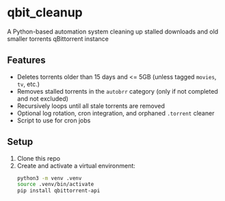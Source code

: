 # qbit_cleanup

A Python-based automation system cleaning up stalled downloads and old smaller torrents qBittorrent instance

## Features

- Deletes torrents older than 15 days and <= 5GB (unless tagged `movies`, `tv`, etc.)
- Removes stalled torrents in the `autobrr` category (only if not completed and not excluded)
- Recursively loops until all stale torrents are removed
- Optional log rotation, cron integration, and orphaned `.torrent` cleaner
- Script to use for cron jobs

## Setup

1. Clone this repo
2. Create and activate a virtual environment:
   ```bash
   python3 -m venv .venv
   source .venv/bin/activate
   pip install qbittorrent-api
